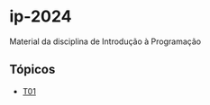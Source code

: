 # ip-2024
Material da disciplina de Introdução à Programação

## Tópicos

- [T01](./topicos/01.md) 
